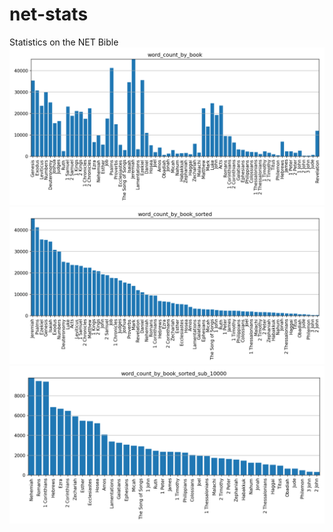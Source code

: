 # net-stats
Statistics on the NET Bible
![](word_count_by_book.png)
![](word_count_by_book_sorted.png)
![](word_count_by_book_sorted_sub_10000.png)
